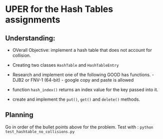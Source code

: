 # UPER for the Hash Tables assignments

## Understanding:
 - OVerall Objective: implement a hash table that does not account for collision. 

 - Creating two classes `HashTable` and `HashTableEntry`
 - Research and implement one of the following GOOD has functions.
        - DJB2 or FNV-1 (64-bit)
        - google copy and paste is allowed
 - function `hash_index()` returns an index value for the key passed into it. 

 - create and implement the `put()`, `get()` and `delete()` methods. 

 ## Planning
 Go in order of the bullet points above for the problem. 
 Test with :
    ```
    python test_hashtable_no_collisions.py
    ```

